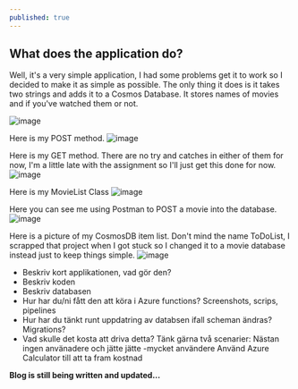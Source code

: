 ```yaml
---
published: true
---
```

## What does the application do?

Well, it's a very simple application, I had  some problems get it to work so I decided to make it as simple as possible. The only thing it does is it takes two strings and adds it to a Cosmos Database. It stores names of movies and if you've watched them or not.

![image](https://user-images.githubusercontent.com/70013388/135697623-dd7353f8-b024-476d-b33c-44b724f9de2e.png)

Here is my POST method.
![image](https://user-images.githubusercontent.com/70013388/135697644-0c7418ed-f5ec-4458-8938-5c65afde6b82.png)

Here is my GET method. There are no try and catches in either of them for now, I'm a little late with the assignment so I'll just get this done for now.
![image](https://user-images.githubusercontent.com/70013388/135697663-c83a7ea3-9d76-4359-b752-ecfff09b2b52.png)

Here is my MovieList Class
![image](https://user-images.githubusercontent.com/70013388/135697703-b022ad00-33a1-4809-9324-90ebc2a5f215.png)

Here you can see me using Postman to POST a movie into the database.
![image](https://user-images.githubusercontent.com/70013388/135697792-31f0f148-fdf5-4a88-91a6-2ce55aa79670.png)

Here is a picture of my CosmosDB item list. Don't mind the name ToDoList, I scrapped that project when I got stuck so I changed it to a movie database instead just to keep things simple.
![image](https://user-images.githubusercontent.com/70013388/135697813-005799c4-0b53-4998-a2a2-45b5ec7556cd.png)




- Beskriv kort applikationen, vad gör den?
- Beskriv koden
- Beskriv databasen
- Hur har du/ni fått den att köra i Azure functions? Screenshots, scrips, pipelines
- Hur har du tänkt runt uppdatring av databsen ifall scheman ändras? Migrations?
- Vad skulle det kosta att driva detta? Tänk gärna två scenarier: Nästan ingen använadere och jätte jätte -mycket användere
Använd Azure Calculator till att ta fram kostnad


**Blog is still being written and updated...**
